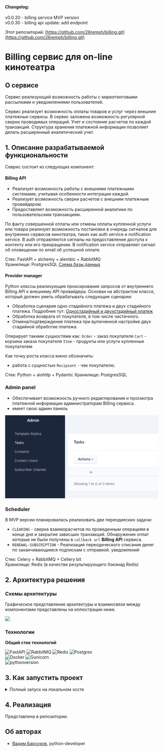 
#### Changelog:
v0.0.20 - billing service MVP version  
v0.0.30 - billing api update: add endpoint

Этот репозиторий: [https://github.com/26remph/billing.git](https://github.com/26remph/billing.git)


# Billing сервис для on-line кинотеатра

## О сервисе

Сервис реализующий возможность работы с маркетинговыми рассылками и уведомлениями пользователей.

Сервис реализует возможность оплаты товаров и услуг через внешние платежные сервисы. В сервис заложена возможность регулярной сверки проводимых операций. Учет и состояние расчетов по каждой транзакций. Структура хранения платежной информации позволяет делать расширенный аналитический учет.

## 1. Описание разрабатываемой функциональности
Севрис состоит из следующих компонент:

#### Billing API
- Реализует возможность работы с внешними платежными системами, учитывая особенности интеграции каждой. 
- Реализует возможность сверки расчетов с внешним платежным провайдером. 
- Предоставляет возможность расширенной аналитики по пользовательским транзакциям.

По факту совершенной оплаты или отмены оплаты купленной услуги или товара реализует возможность постановки в очередь сигналов для внутренних сервисов кинотеатра, таких как auth service и notification service. В auth отправляются сигналы на предоставление доступа к контенту или его прекращении. В notification service отправляет сигнал об оповещении по email об успешной оплате. 

Стек: FastAPI + alchemy + alembic + RabbitMQ  
Хранилище: PostgresSQL
[Схема базы данных](https://dbdesigner.page.link/Fnz83LWdQYdgChVo6)

#### Provider manager
Python классы реализующие проксирование запросов от внутреннего Billing API к внешнему API провайдера. Основан на абстрактом классе, который должен уметь обрабатывать следующие сценарии:
- Обработка сценария одно стадийного платежа и двух стадийного платежа. Подробнее тут: [Одностадийный и двухстадийный платеж](https://pay.yandex.ru/ru/docs/custom/payment-stages)
- Обработка возврата от покупателя, в том числе частичного.
- Отмена/подтверждение платежа при вулюченной настройке двух стадийной обработке платежа.

Оперирует такими сущностями как:
`Order` - заказ покупателя
`Cart` - корзина заказа покупателя 
`Item` - продукты или услуги купленные покупателем

Как точку роста класса мжно обозначить:
- работа с сущностью `Recipient` - чек покупателю.

Стек: Python + aiohttp + Pydantic
Хранилище: PostgresSQL

### Admin panel
- Обеспечивает возможность ручного редактирования и просмотра платежной информации администраторам Billing сервиса.
- имеет свою админ панель

<img src="./doc/2023-11-23_09-00-38.png" width="600"/>

### Scheduler
В MVP версии планировалась реализовать две переодиеских задачи:
- `CLEARING` - сверка взаиморасчетов по проведенным операциям в конце дня и закрытие зависших транзакций. Обнаружение оплат которые не были получены в `callback url` **Billing API** сервиса.
- `RENEWAL-SUBSCRIPTION` - Реализация переодического списания денег по заканчивающимся подпискам с отправкой. уведомлений

Стек: Celery + RabbitMQ + Cellery bit  
Хранилище: Redis (в качестве результирующего бэкэнад Redis)

## 2. Архитектура решения

### Схемы архитектуры

Графическое представление архитектуры и взаимосвязи между компонентами представлены на иллюстрации ниже.

<img src="./doc/img.png" width="800"/>

### Технологии

**Общий стек технологий**

![FastAPI](https://img.shields.io/badge/FastAPI-005571?style=for-the-badge&logo=fastapi)
![RabbitMQ](https://img.shields.io/badge/Rabbitmq-FF6600?style=for-the-badge&logo=rabbitmq&logoColor=white)
![Redis](https://img.shields.io/badge/redis-%23DD0031.svg?style=for-the-badge&logo=redis&logoColor=white)
![Postgres](https://img.shields.io/badge/postgres-%23316192.svg?style=for-the-badge&logo=postgresql&logoColor=white)  
![Docker](https://img.shields.io/badge/docker-%230db7ed.svg?style=for-the-badge&logo=docker&logoColor=white)
![Gunicorn](https://img.shields.io/badge/gunicorn-%298729.svg?style=for-the-badge&logo=gunicorn&logoColor=white)  
![pythonversion](https://img.shields.io/badge/python-%3E%3D3.10.8-blue)

## 3. Как запустить проект

<details>
<summary>Полный запуск на локальном хосте</summary>
<p>

1. Для работы проекта необходимо установить `docker`. Проверить доступность команды `docker compose` в вашей ОС.

    ```shell
        docker compose -f ./docker-compose.yml up -d
    ```

2. Запустить Billing API сервис в режиме разработки:

    ```shell
        make run
    ```
Дождаться запуска. Процедура должна завершится бкз ошибок.


6. Если все прошло успешно, то будут доступны адреса (при настройке как в `.env.example`):

    * [billing API](http://localhost:8080/)  
    * [admin panel](http://localhost:8090/admin)  


7. Остановить сервисы командой:

    ```shell
        docker compose -f ./infra/docker-compose.yml down
    ```

</p>
</details>

## 4. Реализация

Представлена в репозитории.  

## Об авторах

* [Вадим Барсуков](https://git.yandex-academy.ru/v.bars), python-developer

